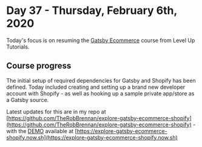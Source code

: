 # Day 37 - Thursday, February 6th, 2020

Today's focus is on resuming the [Gatsby Ecommerce](https://www.leveluptutorials.com/tutorials/gatsby-ecommerce) course from Level Up Tutorials.

## Course progress

The initial setup of required dependencies for Gatsby and Shopify has been defined. Today included creating and setting up a brand new developer account with Shopify - as well as hooking up a sample private app/store as a Gatsby source.

Latest updates for this are in my repo at [https://github.com/TheRobBrennan/explore-gatsby-ecommerce-shopify](https://github.com/TheRobBrennan/explore-gatsby-ecommerce-shopify) - with the [DEMO](https://explore-gatsby-ecommerce-shopify.now.sh) available at [https://explore-gatsby-ecommerce-shopify.now.sh](https://explore-gatsby-ecommerce-shopify.now.sh)
